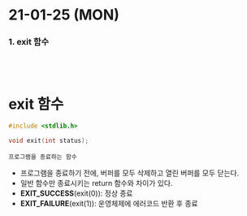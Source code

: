 # 21-01-25 (MON)

### 1. exit 함수

<br><br>

# exit 함수

```c
#include <stdlib.h>

void exit(int status);
```

    프로그램을 종료하는 함수  

- 프로그램을 종료하기 전에, 버퍼를 모두 삭제하고 열린 버퍼를 모두 닫는다.
- 일반 함수만 종료시키는 return 함수와 차이가 있다.
- **EXIT_SUCCESS**(exit(0)): 정상 종료
- **EXIT_FAILURE**(exit(1)): 운영체제에 에러코드 반환 후 종료